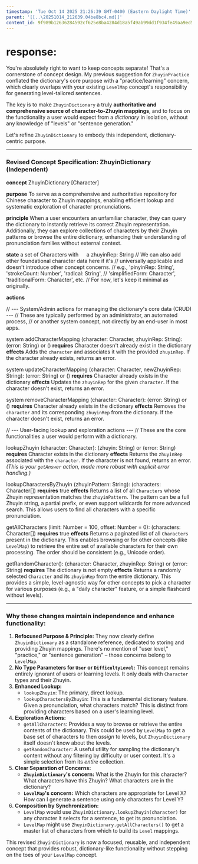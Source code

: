 ```yaml
---
timestamp: 'Tue Oct 14 2025 21:26:39 GMT-0400 (Eastern Daylight Time)'
parent: '[[..\20251014_212639.04be8bc4.md]]'
content_id: 9f989b12636284592cf625e8ba4284d18a5f49ab99dd1f934fe49aa9ed5a40c5
---
```


# response:

You're absolutely right to want to keep concepts separate! That's a cornerstone of concept design. My previous suggestion for `ZhuyinPractice` conflated the dictionary's core purpose with a "practice/learning" concern, which clearly overlaps with your existing `LevelMap` concept's responsibility for generating level-tailored sentences.

The key is to make `ZhuyinDictionary` a truly **authoritative and comprehensive source of character-to-Zhuyin mappings**, and to focus on the functionality a user would expect from a *dictionary* in isolation, without any knowledge of "levels" or "sentence generation."

Let's refine `ZhuyinDictionary` to embody this independent, dictionary-centric purpose.

***

### Revised Concept Specification: ZhuyinDictionary (Independent)

**concept** ZhuyinDictionary \[Character]

**purpose** To serve as a comprehensive and authoritative repository for Chinese character to Zhuyin mappings, enabling efficient lookup and systematic exploration of character pronunciations.

**principle** When a user encounters an unfamiliar character, they can query the dictionary to instantly retrieve its correct Zhuyin representation. Additionally, they can explore collections of characters by their Zhuyin patterns or browse the entire dictionary, enhancing their understanding of pronunciation families without external context.

**state**
a set of Characters with
  a zhuyinRep: String
// We can also add other foundational character data here if it's
// universally applicable and doesn't introduce other concept concerns.
// e.g., 'pinyinRep: String', 'strokeCount: Number', 'radical: String',
// 'simplifiedForm: Character', 'traditionalForm: Character', etc.
// For now, let's keep it minimal as originally.

**actions**

// --- System/Admin actions for managing the dictionary's core data (CRUD) ---
// These are typically performed by an administrator, an automated process,
// or another system concept, not directly by an end-user in most apps.

system addCharacterMapping (character: Character, zhuyinRep: String): (error: String) or ()
**requires** Character doesn't already exist in the dictionary
**effects** Adds the `character` and associates it with the provided `zhuyinRep`. If the character already exists, returns an error.

system updateCharacterMapping (character: Character, newZhuyinRep: String): (error: String) or ()
**requires** Character already exists in the dictionary
**effects** Updates the `zhuyinRep` for the given `character`. If the character doesn't exist, returns an error.

system removeCharacterMapping (character: Character): (error: String) or ()
**requires** Character already exists in the dictionary
**effects** Removes the `character` and its corresponding `zhuyinRep` from the dictionary. If the character doesn't exist, returns an error.

// --- User-facing lookup and exploration actions ---
// These are the core functionalities a user would perform with a dictionary.

lookupZhuyin (character: Character): (zhuyin: String) or (error: String)
**requires** Character exists in the dictionary
**effects** Returns the `zhuyinRep` associated with the `character`. If the character is not found, returns an error.
*(This is your `getAnswer` action, made more robust with explicit error handling.)*

lookupCharactersByZhuyin (zhuyinPattern: String): (characters: Character\[])
**requires** true
**effects** Returns a list of all `Characters` whose Zhuyin representation matches the `zhuyinPattern`. The pattern can be a full Zhuyin string, a partial prefix, or even support wildcards for more advanced search. This allows users to find all characters with a specific pronunciation.

getAllCharacters (limit: Number = 100, offset: Number = 0): (characters: Character\[])
**requires** true
**effects** Returns a paginated list of all `Characters` present in the dictionary. This enables browsing or for other concepts (like `LevelMap`) to retrieve the entire set of available characters for their own processing. The order should be consistent (e.g., Unicode order).

getRandomCharacter(): (character: Character, zhuyinRep: String) or (error: String)
**requires** The dictionary is not empty
**effects** Returns a randomly selected `Character` and its `zhuyinRep` from the entire dictionary. This provides a simple, level-agnostic way for other concepts to pick a character for various purposes (e.g., a "daily character" feature, or a simple flashcard without levels).

***

### Why these changes maintain independence and enhance functionality:

1. **Refocused Purpose & Principle:** They now clearly define `ZhuyinDictionary` as a standalone reference, dedicated to storing and providing Zhuyin mappings. There's no mention of "user level," "practice," or "sentence generation" – those concerns belong to `LevelMap`.
2. **No Type Parameters for `User` or `DifficultyLevel`:** This concept remains entirely ignorant of users or learning levels. It only deals with `Character` types and their Zhuyin.
3. **Enhanced Lookup:**
   * `lookupZhuyin`: The primary, direct lookup.
   * `lookupCharactersByZhuyin`: This is a fundamental dictionary feature. Given a pronunciation, what characters match? This is distinct from providing characters based on a user's learning level.
4. **Exploration Actions:**
   * `getAllCharacters`: Provides a way to browse or retrieve the entire contents of the dictionary. This could be used by `LevelMap` to get a base set of characters to then *assign* to levels, but `ZhuyinDictionary` itself doesn't know about the levels.
   * `getRandomCharacter`: A useful utility for sampling the dictionary's content without any filtering by difficulty or user context. It's a simple selection from its *entire* collection.
5. **Clear Separation of Concerns:**
   * **`ZhuyinDictionary`'s concern:** What is the Zhuyin for this character? What characters have this Zhuyin? What characters are in the dictionary?
   * **`LevelMap`'s concern:** Which characters are appropriate for Level X? How can I generate a sentence using only characters for Level Y?
6. **Composition by Synchronization:**
   * `LevelMap` would use `ZhuyinDictionary.lookupZhuyin(character)` for any character it selects for a sentence, to get its pronunciation.
   * `LevelMap` might use `ZhuyinDictionary.getAllCharacters()` to get a master list of characters from which to build its `Level` mappings.

This revised `ZhuyinDictionary` is now a focused, reusable, and independent concept that provides robust, dictionary-like functionality without stepping on the toes of your `LevelMap` concept.
